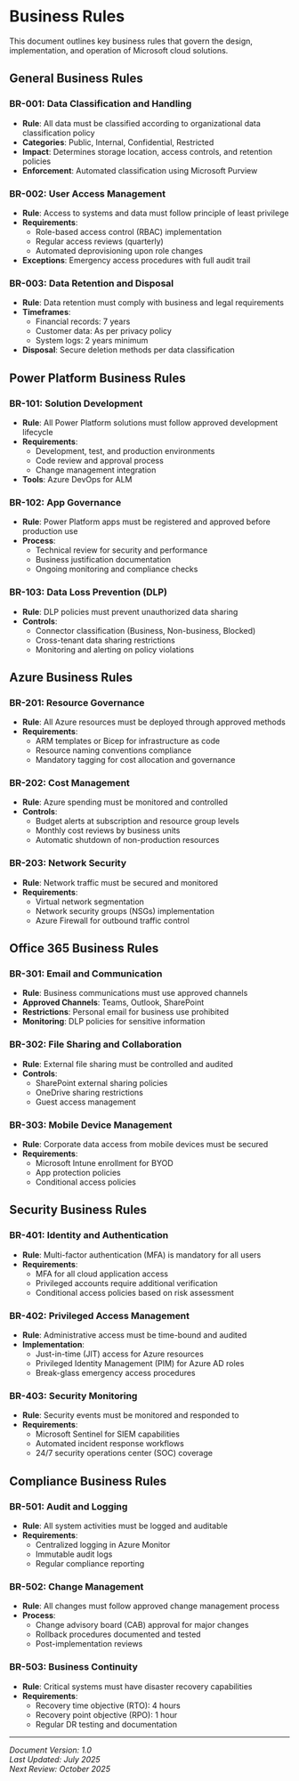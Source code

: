 # Business Rules

This document outlines key business rules that govern the design, implementation, and operation of Microsoft cloud solutions.

## General Business Rules

### BR-001: Data Classification and Handling
- **Rule**: All data must be classified according to organizational data classification policy
- **Categories**: Public, Internal, Confidential, Restricted
- **Impact**: Determines storage location, access controls, and retention policies
- **Enforcement**: Automated classification using Microsoft Purview

### BR-002: User Access Management
- **Rule**: Access to systems and data must follow principle of least privilege
- **Requirements**: 
  - Role-based access control (RBAC) implementation
  - Regular access reviews (quarterly)
  - Automated deprovisioning upon role changes
- **Exceptions**: Emergency access procedures with full audit trail

### BR-003: Data Retention and Disposal
- **Rule**: Data retention must comply with business and legal requirements
- **Timeframes**: 
  - Financial records: 7 years
  - Customer data: As per privacy policy
  - System logs: 2 years minimum
- **Disposal**: Secure deletion methods per data classification

## Power Platform Business Rules

### BR-101: Solution Development
- **Rule**: All Power Platform solutions must follow approved development lifecycle
- **Requirements**:
  - Development, test, and production environments
  - Code review and approval process
  - Change management integration
- **Tools**: Azure DevOps for ALM

### BR-102: App Governance
- **Rule**: Power Platform apps must be registered and approved before production use
- **Process**:
  - Technical review for security and performance
  - Business justification documentation
  - Ongoing monitoring and compliance checks

### BR-103: Data Loss Prevention (DLP)
- **Rule**: DLP policies must prevent unauthorized data sharing
- **Controls**:
  - Connector classification (Business, Non-business, Blocked)
  - Cross-tenant data sharing restrictions
  - Monitoring and alerting on policy violations

## Azure Business Rules

### BR-201: Resource Governance
- **Rule**: All Azure resources must be deployed through approved methods
- **Requirements**:
  - ARM templates or Bicep for infrastructure as code
  - Resource naming conventions compliance
  - Mandatory tagging for cost allocation and governance

### BR-202: Cost Management
- **Rule**: Azure spending must be monitored and controlled
- **Controls**:
  - Budget alerts at subscription and resource group levels
  - Monthly cost reviews by business units
  - Automatic shutdown of non-production resources

### BR-203: Network Security
- **Rule**: Network traffic must be secured and monitored
- **Requirements**:
  - Virtual network segmentation
  - Network security groups (NSGs) implementation
  - Azure Firewall for outbound traffic control

## Office 365 Business Rules

### BR-301: Email and Communication
- **Rule**: Business communications must use approved channels
- **Approved Channels**: Teams, Outlook, SharePoint
- **Restrictions**: Personal email for business use prohibited
- **Monitoring**: DLP policies for sensitive information

### BR-302: File Sharing and Collaboration
- **Rule**: External file sharing must be controlled and audited
- **Controls**:
  - SharePoint external sharing policies
  - OneDrive sharing restrictions
  - Guest access management

### BR-303: Mobile Device Management
- **Rule**: Corporate data access from mobile devices must be secured
- **Requirements**:
  - Microsoft Intune enrollment for BYOD
  - App protection policies
  - Conditional access policies

## Security Business Rules

### BR-401: Identity and Authentication
- **Rule**: Multi-factor authentication (MFA) is mandatory for all users
- **Requirements**:
  - MFA for all cloud application access
  - Privileged accounts require additional verification
  - Conditional access policies based on risk assessment

### BR-402: Privileged Access Management
- **Rule**: Administrative access must be time-bound and audited
- **Implementation**:
  - Just-in-time (JIT) access for Azure resources
  - Privileged Identity Management (PIM) for Azure AD roles
  - Break-glass emergency access procedures

### BR-403: Security Monitoring
- **Rule**: Security events must be monitored and responded to
- **Requirements**:
  - Microsoft Sentinel for SIEM capabilities
  - Automated incident response workflows
  - 24/7 security operations center (SOC) coverage

## Compliance Business Rules

### BR-501: Audit and Logging
- **Rule**: All system activities must be logged and auditable
- **Requirements**:
  - Centralized logging in Azure Monitor
  - Immutable audit logs
  - Regular compliance reporting

### BR-502: Change Management
- **Rule**: All changes must follow approved change management process
- **Process**:
  - Change advisory board (CAB) approval for major changes
  - Rollback procedures documented and tested
  - Post-implementation reviews

### BR-503: Business Continuity
- **Rule**: Critical systems must have disaster recovery capabilities
- **Requirements**:
  - Recovery time objective (RTO): 4 hours
  - Recovery point objective (RPO): 1 hour
  - Regular DR testing and documentation

---
*Document Version: 1.0*  
*Last Updated: July 2025*  
*Next Review: October 2025*
